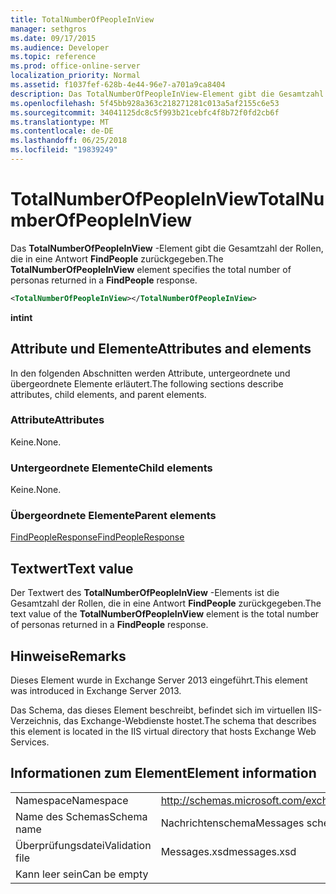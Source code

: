 ```yaml
---
title: TotalNumberOfPeopleInView
manager: sethgros
ms.date: 09/17/2015
ms.audience: Developer
ms.topic: reference
ms.prod: office-online-server
localization_priority: Normal
ms.assetid: f1037fef-628b-4e44-96e7-a701a9ca8404
description: Das TotalNumberOfPeopleInView-Element gibt die Gesamtzahl der Rollen, die in eine Antwort FindPeople zurückgegeben.
ms.openlocfilehash: 5f45bb928a363c218271281c013a5af2155c6e53
ms.sourcegitcommit: 34041125dc8c5f993b21cebfc4f8b72f0fd2cb6f
ms.translationtype: MT
ms.contentlocale: de-DE
ms.lasthandoff: 06/25/2018
ms.locfileid: "19839249"
---
```

# <a name="totalnumberofpeopleinview"></a><span data-ttu-id="2d2b1-103">TotalNumberOfPeopleInView</span><span class="sxs-lookup"><span data-stu-id="2d2b1-103">TotalNumberOfPeopleInView</span></span>

<span data-ttu-id="2d2b1-104">Das **TotalNumberOfPeopleInView** -Element gibt die Gesamtzahl der Rollen, die in eine Antwort **FindPeople** zurückgegeben.</span><span class="sxs-lookup"><span data-stu-id="2d2b1-104">The **TotalNumberOfPeopleInView** element specifies the total number of personas returned in a **FindPeople** response.</span></span> 
  
```XML
<TotalNumberOfPeopleInView></TotalNumberOfPeopleInView>
```

 <span data-ttu-id="2d2b1-105">**int**</span><span class="sxs-lookup"><span data-stu-id="2d2b1-105">**int**</span></span>
## <a name="attributes-and-elements"></a><span data-ttu-id="2d2b1-106">Attribute und Elemente</span><span class="sxs-lookup"><span data-stu-id="2d2b1-106">Attributes and elements</span></span>

<span data-ttu-id="2d2b1-107">In den folgenden Abschnitten werden Attribute, untergeordnete und übergeordnete Elemente erläutert.</span><span class="sxs-lookup"><span data-stu-id="2d2b1-107">The following sections describe attributes, child elements, and parent elements.</span></span>
  
### <a name="attributes"></a><span data-ttu-id="2d2b1-108">Attribute</span><span class="sxs-lookup"><span data-stu-id="2d2b1-108">Attributes</span></span>

<span data-ttu-id="2d2b1-109">Keine.</span><span class="sxs-lookup"><span data-stu-id="2d2b1-109">None.</span></span>
  
### <a name="child-elements"></a><span data-ttu-id="2d2b1-110">Untergeordnete Elemente</span><span class="sxs-lookup"><span data-stu-id="2d2b1-110">Child elements</span></span>

<span data-ttu-id="2d2b1-111">Keine.</span><span class="sxs-lookup"><span data-stu-id="2d2b1-111">None.</span></span>
  
### <a name="parent-elements"></a><span data-ttu-id="2d2b1-112">Übergeordnete Elemente</span><span class="sxs-lookup"><span data-stu-id="2d2b1-112">Parent elements</span></span>

[<span data-ttu-id="2d2b1-113">FindPeopleResponse</span><span class="sxs-lookup"><span data-stu-id="2d2b1-113">FindPeopleResponse</span></span>](findpeopleresponse.md)
  
## <a name="text-value"></a><span data-ttu-id="2d2b1-114">Textwert</span><span class="sxs-lookup"><span data-stu-id="2d2b1-114">Text value</span></span>

<span data-ttu-id="2d2b1-115">Der Textwert des **TotalNumberOfPeopleInView** -Elements ist die Gesamtzahl der Rollen, die in eine Antwort **FindPeople** zurückgegeben.</span><span class="sxs-lookup"><span data-stu-id="2d2b1-115">The text value of the **TotalNumberOfPeopleInView** element is the total number of personas returned in a **FindPeople** response.</span></span> 
  
## <a name="remarks"></a><span data-ttu-id="2d2b1-116">Hinweise</span><span class="sxs-lookup"><span data-stu-id="2d2b1-116">Remarks</span></span>

<span data-ttu-id="2d2b1-117">Dieses Element wurde in Exchange Server 2013 eingeführt.</span><span class="sxs-lookup"><span data-stu-id="2d2b1-117">This element was introduced in Exchange Server 2013.</span></span>
  
<span data-ttu-id="2d2b1-118">Das Schema, das dieses Element beschreibt, befindet sich im virtuellen IIS-Verzeichnis, das Exchange-Webdienste hostet.</span><span class="sxs-lookup"><span data-stu-id="2d2b1-118">The schema that describes this element is located in the IIS virtual directory that hosts Exchange Web Services.</span></span>
  
## <a name="element-information"></a><span data-ttu-id="2d2b1-119">Informationen zum Element</span><span class="sxs-lookup"><span data-stu-id="2d2b1-119">Element information</span></span>

|||
|:-----|:-----|
|<span data-ttu-id="2d2b1-120">Namespace</span><span class="sxs-lookup"><span data-stu-id="2d2b1-120">Namespace</span></span>  <br/> |http://schemas.microsoft.com/exchange/services/2006/messages  <br/> |
|<span data-ttu-id="2d2b1-121">Name des Schemas</span><span class="sxs-lookup"><span data-stu-id="2d2b1-121">Schema name</span></span>  <br/> |<span data-ttu-id="2d2b1-122">Nachrichtenschema</span><span class="sxs-lookup"><span data-stu-id="2d2b1-122">Messages schema</span></span>  <br/> |
|<span data-ttu-id="2d2b1-123">Überprüfungsdatei</span><span class="sxs-lookup"><span data-stu-id="2d2b1-123">Validation file</span></span>  <br/> |<span data-ttu-id="2d2b1-124">Messages.xsd</span><span class="sxs-lookup"><span data-stu-id="2d2b1-124">messages.xsd</span></span>  <br/> |
|<span data-ttu-id="2d2b1-125">Kann leer sein</span><span class="sxs-lookup"><span data-stu-id="2d2b1-125">Can be empty</span></span>  <br/> ||
   

